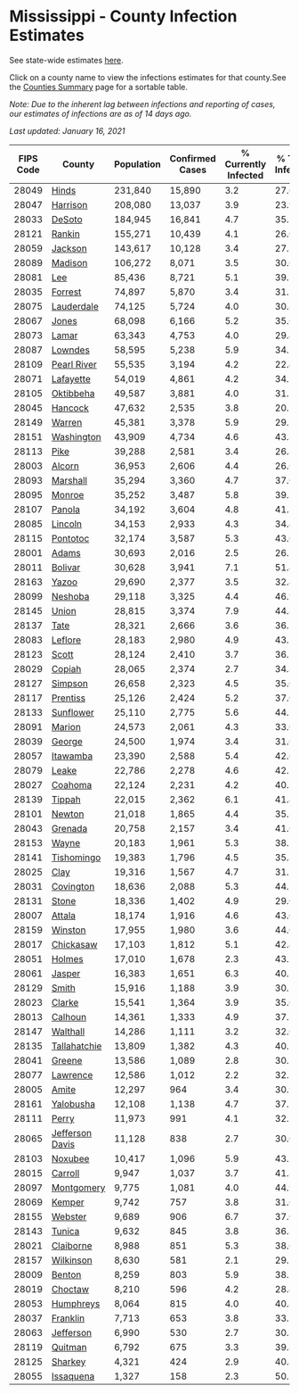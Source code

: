 # Mississippi - County Infection Estimates

See state-wide estimates [here](/infections/us-ms).

Click on a county name to view the infections estimates for that county.See the [Counties Summary](/infections/summary-counties) page for a sortable table.

*Note: Due to the inherent lag between infections and reporting of cases, our estimates of infections are as of 14 days ago.*

*Last updated: January 16, 2021*

|   FIPS Code |                             County |   Population |   Confirmed Cases |   % Currently Infected |   % Total Infected |
|-------------|------------------------------------|--------------|-------------------|------------------------|--------------------|
|       28049 |                     [Hinds](hinds) |      231,840 |            15,890 |                    3.2 |               27.6 |
|       28047 |               [Harrison](harrison) |      208,080 |            13,037 |                    3.9 |               23.9 |
|       28033 |                   [DeSoto](desoto) |      184,945 |            16,841 |                    4.7 |               35.5 |
|       28121 |                   [Rankin](rankin) |      155,271 |            10,439 |                    4.1 |               26.0 |
|       28059 |                 [Jackson](jackson) |      143,617 |            10,128 |                    3.4 |               27.3 |
|       28089 |                 [Madison](madison) |      106,272 |             8,071 |                    3.5 |               30.6 |
|       28081 |                         [Lee](lee) |       85,436 |             8,721 |                    5.1 |               39.2 |
|       28035 |                 [Forrest](forrest) |       74,897 |             5,870 |                    3.4 |               31.5 |
|       28075 |           [Lauderdale](lauderdale) |       74,125 |             5,724 |                    4.0 |               30.8 |
|       28067 |                     [Jones](jones) |       68,098 |             6,166 |                    5.2 |               35.6 |
|       28073 |                     [Lamar](lamar) |       63,343 |             4,753 |                    4.0 |               29.4 |
|       28087 |                 [Lowndes](lowndes) |       58,595 |             5,238 |                    5.9 |               34.2 |
|       28109 |         [Pearl River](pearl-river) |       55,535 |             3,194 |                    4.2 |               22.4 |
|       28071 |             [Lafayette](lafayette) |       54,019 |             4,861 |                    4.2 |               34.7 |
|       28105 |             [Oktibbeha](oktibbeha) |       49,587 |             3,881 |                    4.0 |               31.2 |
|       28045 |                 [Hancock](hancock) |       47,632 |             2,535 |                    3.8 |               20.1 |
|       28149 |                   [Warren](warren) |       45,381 |             3,378 |                    5.9 |               29.7 |
|       28151 |           [Washington](washington) |       43,909 |             4,734 |                    4.6 |               43.8 |
|       28113 |                       [Pike](pike) |       39,288 |             2,581 |                    3.4 |               26.8 |
|       28003 |                   [Alcorn](alcorn) |       36,953 |             2,606 |                    4.4 |               26.6 |
|       28093 |               [Marshall](marshall) |       35,294 |             3,360 |                    4.7 |               37.0 |
|       28095 |                   [Monroe](monroe) |       35,252 |             3,487 |                    5.8 |               39.3 |
|       28107 |                   [Panola](panola) |       34,192 |             3,604 |                    4.8 |               41.3 |
|       28085 |                 [Lincoln](lincoln) |       34,153 |             2,933 |                    4.3 |               34.4 |
|       28115 |               [Pontotoc](pontotoc) |       32,174 |             3,587 |                    5.3 |               43.0 |
|       28001 |                     [Adams](adams) |       30,693 |             2,016 |                    2.5 |               26.5 |
|       28011 |                 [Bolivar](bolivar) |       30,628 |             3,941 |                    7.1 |               51.4 |
|       28163 |                     [Yazoo](yazoo) |       29,690 |             2,377 |                    3.5 |               32.4 |
|       28099 |                 [Neshoba](neshoba) |       29,118 |             3,325 |                    4.4 |               46.9 |
|       28145 |                     [Union](union) |       28,815 |             3,374 |                    7.9 |               44.8 |
|       28137 |                       [Tate](tate) |       28,321 |             2,666 |                    3.6 |               36.5 |
|       28083 |                 [Leflore](leflore) |       28,183 |             2,980 |                    4.9 |               43.5 |
|       28123 |                     [Scott](scott) |       28,124 |             2,410 |                    3.7 |               36.5 |
|       28029 |                   [Copiah](copiah) |       28,065 |             2,374 |                    2.7 |               34.8 |
|       28127 |                 [Simpson](simpson) |       26,658 |             2,323 |                    4.5 |               35.0 |
|       28117 |               [Prentiss](prentiss) |       25,126 |             2,424 |                    5.2 |               37.0 |
|       28133 |             [Sunflower](sunflower) |       25,110 |             2,775 |                    5.6 |               44.7 |
|       28091 |                   [Marion](marion) |       24,573 |             2,061 |                    4.3 |               33.0 |
|       28039 |                   [George](george) |       24,500 |             1,974 |                    3.4 |               31.6 |
|       28057 |               [Itawamba](itawamba) |       23,390 |             2,588 |                    5.4 |               42.6 |
|       28079 |                     [Leake](leake) |       22,786 |             2,278 |                    4.6 |               42.1 |
|       28027 |                 [Coahoma](coahoma) |       22,124 |             2,231 |                    4.2 |               40.3 |
|       28139 |                   [Tippah](tippah) |       22,015 |             2,362 |                    6.1 |               41.4 |
|       28101 |                   [Newton](newton) |       21,018 |             1,865 |                    4.4 |               35.3 |
|       28043 |                 [Grenada](grenada) |       20,758 |             2,157 |                    3.4 |               41.6 |
|       28153 |                     [Wayne](wayne) |       20,183 |             1,961 |                    5.3 |               38.1 |
|       28141 |           [Tishomingo](tishomingo) |       19,383 |             1,796 |                    4.5 |               35.8 |
|       28025 |                       [Clay](clay) |       19,316 |             1,567 |                    4.7 |               31.7 |
|       28031 |             [Covington](covington) |       18,636 |             2,088 |                    5.3 |               44.7 |
|       28131 |                     [Stone](stone) |       18,336 |             1,402 |                    4.9 |               29.0 |
|       28007 |                   [Attala](attala) |       18,174 |             1,916 |                    4.6 |               43.0 |
|       28159 |                 [Winston](winston) |       17,955 |             1,980 |                    3.6 |               44.0 |
|       28017 |             [Chickasaw](chickasaw) |       17,103 |             1,812 |                    5.1 |               42.4 |
|       28051 |                   [Holmes](holmes) |       17,010 |             1,678 |                    2.3 |               43.2 |
|       28061 |                   [Jasper](jasper) |       16,383 |             1,651 |                    6.3 |               40.1 |
|       28129 |                     [Smith](smith) |       15,916 |             1,188 |                    3.9 |               30.2 |
|       28023 |                   [Clarke](clarke) |       15,541 |             1,364 |                    3.9 |               35.0 |
|       28013 |                 [Calhoun](calhoun) |       14,361 |             1,333 |                    4.9 |               37.3 |
|       28147 |               [Walthall](walthall) |       14,286 |             1,111 |                    3.2 |               32.0 |
|       28135 |       [Tallahatchie](tallahatchie) |       13,809 |             1,382 |                    4.3 |               40.1 |
|       28041 |                   [Greene](greene) |       13,586 |             1,089 |                    2.8 |               30.5 |
|       28077 |               [Lawrence](lawrence) |       12,586 |             1,012 |                    2.2 |               32.3 |
|       28005 |                     [Amite](amite) |       12,297 |               964 |                    3.4 |               30.9 |
|       28161 |             [Yalobusha](yalobusha) |       12,108 |             1,138 |                    4.7 |               37.7 |
|       28111 |                     [Perry](perry) |       11,973 |               991 |                    4.1 |               32.7 |
|       28065 | [Jefferson Davis](jefferson-davis) |       11,128 |               838 |                    2.7 |               30.0 |
|       28103 |                 [Noxubee](noxubee) |       10,417 |             1,096 |                    5.9 |               43.7 |
|       28015 |                 [Carroll](carroll) |        9,947 |             1,037 |                    3.7 |               41.8 |
|       28097 |           [Montgomery](montgomery) |        9,775 |             1,081 |                    4.0 |               44.9 |
|       28069 |                   [Kemper](kemper) |        9,742 |               757 |                    3.8 |               31.6 |
|       28155 |                 [Webster](webster) |        9,689 |               906 |                    6.7 |               37.0 |
|       28143 |                   [Tunica](tunica) |        9,632 |               845 |                    3.8 |               36.8 |
|       28021 |             [Claiborne](claiborne) |        8,988 |               851 |                    5.3 |               38.6 |
|       28157 |             [Wilkinson](wilkinson) |        8,630 |               581 |                    2.1 |               29.1 |
|       28009 |                   [Benton](benton) |        8,259 |               803 |                    5.9 |               38.1 |
|       28019 |                 [Choctaw](choctaw) |        8,210 |               596 |                    4.2 |               28.4 |
|       28053 |             [Humphreys](humphreys) |        8,064 |               815 |                    4.0 |               40.8 |
|       28037 |               [Franklin](franklin) |        7,713 |               653 |                    3.8 |               33.3 |
|       28063 |             [Jefferson](jefferson) |        6,990 |               530 |                    2.7 |               30.3 |
|       28119 |                 [Quitman](quitman) |        6,792 |               675 |                    3.3 |               39.8 |
|       28125 |                 [Sharkey](sharkey) |        4,321 |               424 |                    2.9 |               40.8 |
|       28055 |             [Issaquena](issaquena) |        1,327 |               158 |                    2.3 |               50.5 |